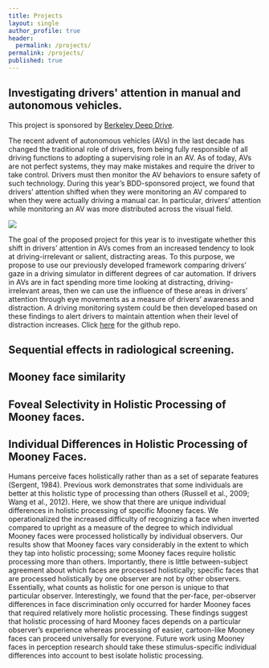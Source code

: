 ```yaml
---
title: Projects
layout: single
author_profile: true
header:
  permalink: /projects/
permalink: /projects/
published: true
---
```


## Investigating drivers' attention in manual and autonomous vehicles.

This project is sponsored by [Berkeley Deep Drive](https://deepdrive.berkeley.edu/node/395). 

The recent advent of autonomous vehicles (AVs) in the last decade has changed the traditional role of drivers, from being fully responsible of all driving functions to adopting a supervising role in an AV. As of today, AVs are not perfect systems, they may make mistakes and require the driver to take control. Drivers must then monitor the AV behaviors to ensure safety of such technology. During this year’s BDD-sponsored project, we found that drivers’ attention shifted when they were monitoring an AV compared to when they were actually driving a manual car. In particular, drivers’ attention while monitoring an AV was more distributed across the visual field. 

![]({{site.baseurl}}/http://teresa-canasbajo.github.io/images/angiepic_small.jpg)

The goal of the proposed project for this year is to investigate whether this shift in drivers’ attention in AVs comes from an increased tendency to look at driving-irrelevant or salient, distracting areas. To this purpose, we propose to use our previously developed framework comparing drivers’ gaze in a driving simulator in different degrees of car automation. If drivers in AVs are in fact spending more time looking at distracting, driving-irrelevant areas, then we can use the influence of these areas in drivers’ attention through eye movements as a measure of drivers’ awareness and distraction. A driving monitoring system could be then developed based on these findings to alert drivers to maintain attention when their level of distraction increases.  Click [here](https://github.com/teresa-canasbajo/bdd-driveratt) for the github repo.

## Sequential effects in radiological screening.

## Mooney face similarity

## Foveal Selectivity in Holistic Processing of Mooney faces. 

## Individual Differences in Holistic Processing of Mooney Faces.

Humans perceive faces holistically rather than as a set of separate features (Sergent, 1984). Previous work demonstrates that some individuals are better at this holistic type of processing than others (Russell et al., 2009; Wang et al., 2012). Here, we show that there are unique individual differences in holistic processing of specific Mooney faces. We operationalized the increased difficulty of recognizing a face when inverted compared to upright as a measure of the degree to which individual Mooney faces were processed holistically by individual observers. Our results show that Mooney faces vary considerably in the extent to which they tap into holistic processing; some Mooney faces require holistic processing more than others. Importantly, there is little between-subject agreement about which faces are processed holistically; specific faces that are processed holistically by one observer are not by other observers. Essentially, what counts as holistic for one person is unique to that particular observer. Interestingly, we found that the per-face, per-observer differences in face discrimination only occurred for harder Mooney faces that required relatively more holistic processing. These findings suggest that holistic processing of hard Mooney faces depends on a particular observer’s experience whereas processing of easier, cartoon-like Mooney faces can proceed universally for everyone. Future work using Mooney faces in perception research should take these stimulus-specific individual differences into account to best isolate holistic processing.
